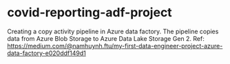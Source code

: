 # covid-reporting-adf-project
Creating a copy activity pipeline in Azure data factory. The pipeline copies data from Azure Blob Storage to Azure Data Lake Storage Gen 2. Ref: https://medium.com/@namhuynh.ftu/my-first-data-engineer-project-azure-data-factory-e020ddf149d1
